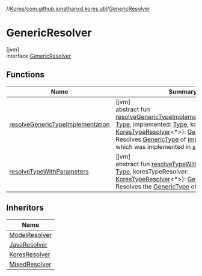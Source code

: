 //[Kores](../../../index.md)/[com.github.jonathanxd.kores.util](../index.md)/[GenericResolver](index.md)

# GenericResolver

[jvm]\
interface [GenericResolver](index.md)

## Functions

| Name | Summary |
|---|---|
| [resolveGenericTypeImplementation](resolve-generic-type-implementation.md) | [jvm]<br>abstract fun [resolveGenericTypeImplementation](resolve-generic-type-implementation.md)(superType: [Type](https://docs.oracle.com/javase/8/docs/api/java/lang/reflect/Type.html), implemented: [Type](https://docs.oracle.com/javase/8/docs/api/java/lang/reflect/Type.html), koresTypeResolver: [KoresTypeResolver](../../com.github.jonathanxd.kores.type/-kores-type-resolver/index.md)<*>): [GenericType](../../com.github.jonathanxd.kores.type/-generic-type/index.md)<br>Resolves [GenericType](../../com.github.jonathanxd.kores.type/-generic-type/index.md) of [implemented](resolve-generic-type-implementation.md) type, which was implemented in [superType](resolve-generic-type-implementation.md). |
| [resolveTypeWithParameters](resolve-type-with-parameters.md) | [jvm]<br>abstract fun [resolveTypeWithParameters](resolve-type-with-parameters.md)(type: [Type](https://docs.oracle.com/javase/8/docs/api/java/lang/reflect/Type.html), koresTypeResolver: [KoresTypeResolver](../../com.github.jonathanxd.kores.type/-kores-type-resolver/index.md)<*>): [GenericType](../../com.github.jonathanxd.kores.type/-generic-type/index.md)<br>Resolves the [GenericType](../../com.github.jonathanxd.kores.type/-generic-type/index.md) of [type](resolve-type-with-parameters.md). |

## Inheritors

| Name |
|---|
| [ModelResolver](../../com.github.jonathanxd.kores.type/-model-resolver/index.md) |
| [JavaResolver](../-java-resolver/index.md) |
| [KoresResolver](../-kores-resolver/index.md) |
| [MixedResolver](../-mixed-resolver/index.md) |
